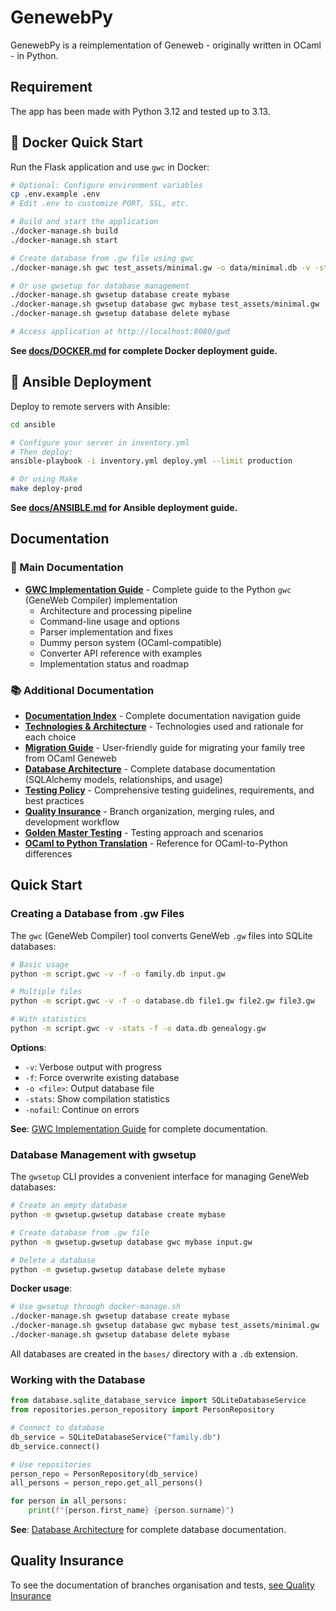 # GenewebPy

GenewebPy is a reimplementation of Geneweb - originally written in OCaml - in Python.

## Requirement
The app has been made with Python 3.12 and tested up to 3.13.

## 🐳 Docker Quick Start

Run the Flask application and use `gwc` in Docker:

```bash
# Optional: Configure environment variables
cp .env.example .env
# Edit .env to customize PORT, SSL, etc.

# Build and start the application
./docker-manage.sh build
./docker-manage.sh start

# Create database from .gw file using gwc
./docker-manage.sh gwc test_assets/minimal.gw -o data/minimal.db -v -stats

# Or use gwsetup for database management
./docker-manage.sh gwsetup database create mybase
./docker-manage.sh gwsetup database gwc mybase test_assets/minimal.gw
./docker-manage.sh gwsetup database delete mybase

# Access application at http://localhost:8080/gwd
```

**See [docs/DOCKER.md](docs/DOCKER.md) for complete Docker deployment guide.**

## 🚀 Ansible Deployment

Deploy to remote servers with Ansible:

```bash
cd ansible

# Configure your server in inventory.yml
# Then deploy:
ansible-playbook -i inventory.yml deploy.yml --limit production

# Or using Make
make deploy-prod
```

**See [docs/ANSIBLE.md](docs/ANSIBLE.md) for Ansible deployment guide.**

## Documentation

### 📘 Main Documentation
- **[GWC Implementation Guide](docs/GWC_IMPLEMENTATION.md)** - Complete guide to the Python `gwc` (GeneWeb Compiler) implementation
  - Architecture and processing pipeline
  - Command-line usage and options
  - Parser implementation and fixes
  - Dummy person system (OCaml-compatible)
  - Converter API reference with examples
  - Implementation status and roadmap

### 📚 Additional Documentation
- **[Documentation Index](docs/README.md)** - Complete documentation navigation guide
- **[Technologies & Architecture](docs/TECHNOLOGIES.md)** - Technologies used and rationale for each choice
- **[Migration Guide](docs/MIGRATION_GUIDE.md)** - User-friendly guide for migrating your family tree from OCaml Geneweb
- **[Database Architecture](docs/DATABASE.md)** - Complete database documentation (SQLAlchemy models, relationships, and usage)
- **[Testing Policy](docs/TESTING_POLICY.md)** - Comprehensive testing guidelines, requirements, and best practices
- **[Quality Insurance](docs/QUALITY_INSURANCE.md)** - Branch organization, merging rules, and development workflow
- **[Golden Master Testing](docs/GOLDEN_MASTER.md)** - Testing approach and scenarios
- **[OCaml to Python Translation](docs/OCAML_TO_PYTHON.md)** - Reference for OCaml-to-Python differences

## Quick Start

### Creating a Database from .gw Files

The `gwc` (GeneWeb Compiler) tool converts GeneWeb `.gw` files into SQLite databases:

```bash
# Basic usage
python -m script.gwc -v -f -o family.db input.gw

# Multiple files
python -m script.gwc -v -f -o database.db file1.gw file2.gw file3.gw

# With statistics
python -m script.gwc -v -stats -f -o data.db genealogy.gw
```

**Options**:
- `-v`: Verbose output with progress
- `-f`: Force overwrite existing database
- `-o <file>`: Output database file
- `-stats`: Show compilation statistics
- `-nofail`: Continue on errors

**See**: [GWC Implementation Guide](docs/GWC_IMPLEMENTATION.md) for complete documentation.

### Database Management with gwsetup

The `gwsetup` CLI provides a convenient interface for managing GeneWeb databases:

```bash
# Create an empty database
python -m gwsetup.gwsetup database create mybase

# Create database from .gw file
python -m gwsetup.gwsetup database gwc mybase input.gw

# Delete a database
python -m gwsetup.gwsetup database delete mybase
```

**Docker usage**:
```bash
# Use gwsetup through docker-manage.sh
./docker-manage.sh gwsetup database create mybase
./docker-manage.sh gwsetup database gwc mybase test_assets/minimal.gw
./docker-manage.sh gwsetup database delete mybase
```

All databases are created in the `bases/` directory with a `.db` extension.

### Working with the Database

```python
from database.sqlite_database_service import SQLiteDatabaseService
from repositories.person_repository import PersonRepository

# Connect to database
db_service = SQLiteDatabaseService("family.db")
db_service.connect()

# Use repositories
person_repo = PersonRepository(db_service)
all_persons = person_repo.get_all_persons()

for person in all_persons:
    print(f"{person.first_name} {person.surname}")
```

**See**: [Database Architecture](docs/DATABASE.md) for complete database documentation.

## Quality Insurance

To see the documentation of branches organisation and tests, [see Quality Insurance](docs/QUALITY_INSURANCE.md)

